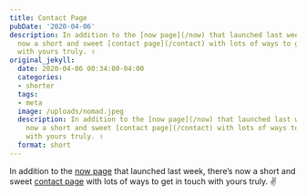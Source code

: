 ```yaml
---
title: Contact Page
pubDate: '2020-04-06'
description: In addition to the [now page](/now) that launched last week, there’s
  now a short and sweet [contact page](/contact) with lots of ways to get in touch
  with yours truly. ✌️
original_jekyll:
  date: 2020-04-06 00:34:00-04:00
  categories:
  - shorter
  tags:
  - meta
  image: /uploads/nomad.jpeg
  description: In addition to the [now page](/now) that launched last week, there’s
    now a short and sweet [contact page](/contact) with lots of ways to get in touch
    with yours truly. ✌️
  format: short
---
```


In addition to the [now page](/now) that launched last week, there’s now a short and sweet [contact page](/contact) with lots of ways to get in touch with yours truly. ✌️
